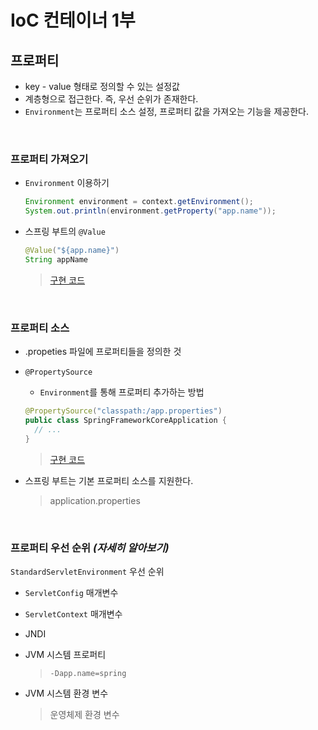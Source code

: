 # IoC 컨테이너 1부

## 프로퍼티

- key - value 형태로 정의할 수 있는 설정값
- 계층형으로 접근한다. 즉, 우선 순위가 존재한다.
- `Environment`는 프로퍼티 소스 설정, 프로퍼티 값을 가져오는 기능을 제공한다.

</br>

### 프로퍼티 가져오기

- `Environment` 이용하기

  ```java
  Environment environment = context.getEnvironment();
  System.out.println(environment.getProperty("app.name"));
  ```

- 스프링 부트의 `@Value`

  ```java
  @Value("${app.name}")
  String appName
  ```

  > [구현 코드](https://github.com/beginin15/spring-framework-core/commit/7174a12c54f15c93ee5bfdab3da5ca6b91f5095b)

</br>

### 프로퍼티 소스

- .propeties 파일에 프로퍼티들을 정의한 것

- `@PropertySource`

  - `Environment`를 통해 프로퍼티 추가하는 방법

  ```java
  @PropertySource("classpath:/app.properties")
  public class SpringFrameworkCoreApplication {
  	// ...
  }
  ```

  > [구현 코드](https://github.com/beginin15/spring-framework-core/commit/59af5537a01cfe0e234ec4e914917f36050876d2)

- 스프링 부트는 기본 프로퍼티 소스를 지원한다.

  > application.properties

</br> 

### 프로퍼티 우선 순위 *(자세히 알아보기)*

`StandardServletEnvironment` 우선 순위

- `ServletConfig` 매개변수

- `ServletContext` 매개변수

- JNDI

- JVM 시스템 프로퍼티

  > `-Dapp.name=spring`

- JVM 시스템 환경 변수

  > 운영체제 환경 변수